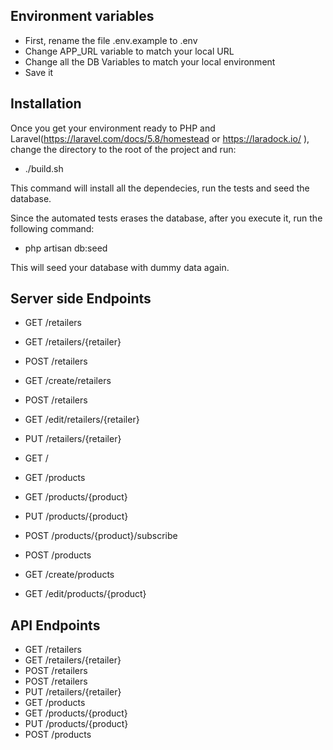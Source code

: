 ## Environment variables

* First, rename the file .env.example to .env
* Change APP_URL variable to match your local URL
* Change all the DB Variables to match your local environment
* Save it

##  Installation

Once you get your environment ready to PHP and Laravel(https://laravel.com/docs/5.8/homestead or https://laradock.io/ ), change the directory to the root of the project
and run:

* ./build.sh

This command will install all the dependecies, run the tests and seed the database. 

Since the automated tests erases the database, after you execute it, run the following command:

* php artisan db:seed

This will seed your database with dummy data again.

##  Server side Endpoints

* GET /retailers
* GET /retailers/{retailer}
* POST /retailers
* GET /create/retailers
* POST /retailers
* GET /edit/retailers/{retailer}
* PUT /retailers/{retailer}
  
  
* GET / 
* GET /products
* GET /products/{product}
* PUT /products/{product}  
* POST /products/{product}/subscribe
* POST /products
* GET /create/products
* GET /edit/products/{product}

## API Endpoints

* GET  /retailers
* GET /retailers/{retailer}
* POST /retailers
* POST /retailers
* PUT /retailers/{retailer}
* GET /products
* GET /products/{product}
* PUT /products/{product}
* POST /products

